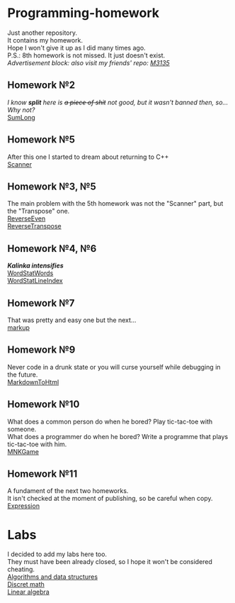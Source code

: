 # Programming-homework

Just another repository.<br>
It contains my homework.<br>
Hope I won't give it up as I did many times ago.<br>
P.S.: 8th homework is not missed. It just doesn't exist.<br>
<i>Advertisement block: also visit my friends' repo: [M3135](https://github.com/y19m3135/Zhava)</i>

## Homework №2
<i>I know <strong>split</strong> here is <s>a piece of shit</s> not good, but it wasn't banned then, so...<br>
Why not?</i><br>
[SumLong](java/Homework2/SumLong.java)

## Homework №5
After this one I started to dream about returning to C++<br>
[Scanner](java/Homework5/Scanner.java)

## Homework №3, №5
The main problem with the 5th homework was not the "Scanner" part, but the "Transpose" one.<br>
[ReverseEven](java/Homework3+5/ReverseEven.java)<br>
[ReverseTranspose](java/Homework3+5/ReverseTranspose.java)

## Homework №4, №6
<strong><i>Kalinka intensifies</i></strong><br>
[WordStatWords](java/Homework4+6/WordStatWords.java)<br>
[WordStatLineIndex](java/Homework4+6/WordStatLineIndex.java)

## Homework №7
That was pretty and easy one but the next...<br>
[markup](java/Homework7/markup)

## Homework №9
Never code in a drunk state or you will curse yourself while debugging in the future.<br>
[MarkdownToHtml](java/Homework9/Md2Html.java)

## Homework №10
What does a common person do when he bored? Play tic-tac-toe with someone.<br>
What does a programmer do when he bored? Write a programme that plays tic-tac-toe with him.<br>
[MNKGame](java/Homework10/MNKGame)

## Homework №11
A fundament of the next two homeworks.<br> 
It isn't checked at the moment of publishing, so be careful when copy.<br>
[Expression](java/Homework11/expression)
# Labs
I decided to add my labs here too.<br>
They must have been already closed, so I hope it won't be considered cheating.<br>
[Algorithms and data structures](labs/AlgoLabs)<br>
[Discret math](labs/DMLabs)<br>
[Linear algebra](labs/LinAlLabs)
